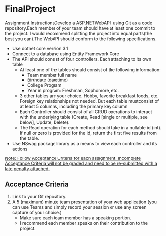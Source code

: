 # FinalProject
Assignment InstructionsDevelop a ASP.NETWebAPI, using Git as a code repository.Each member of your team should have at least one commit to the project. I would recommend splitting the project into equal parts(the best you can).The WebAPI should conform to the following specifications.

* Use dotnet core version 3.1
* Connect to a database using Entity Framework Core
* The API should consist of four controllers. Each attaching to its own table
  * At least one of the tables should consist of the following information:
    * Team member full name
    * Birthdate (datetime)
    * College Program
    * Year in program: Freshman, Sophomore, etc.
  * 3 other tables are your choice. Hobby, favorite breakfast foods, etc.  Foreign key relationships not needed. But each table mustconsist of at least 5 columns, including the primary key column
  * Each Controller should consist of all CRUD operations to interact with the underlying table (Create, Read [single or multiple, see below], Update, Delete).
  * The Read operation for each method should take in a nullable id (int). If null or zero is provided for the id, return the first five results from the table.
* Use NSwag package library as a means to view each controller and its actions

<ins>Note: Follow Acceptance Criteria for each assignment. Incomplete Acceptance Criteria will not be graded and need to be re-submitted with a late penalty attached.</ins>

## Acceptance Criteria
  1. Link to your Git repository.
  2. A 5 (maximum) minute team presentation of your web application (you can use Teams and simply record your session or use any screen capture of your choice.)
     * Make sure each team member has a speaking portion.
     * I recommend each member speaks on their contribution to the project.
